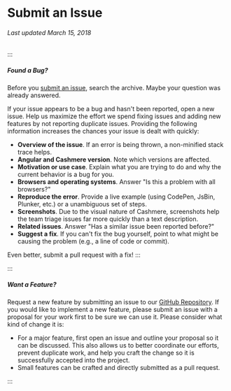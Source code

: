 # Submit an Issue

###### Last updated March 15, 2018

:::

##### Found a Bug?

Before you [submit an issue](https://github.com/HealthCatalyst/Fabric.Cashmere/issues), search the archive. Maybe your question was already answered.

If your issue appears to be a bug and hasn't been reported, open a new issue. Help us maximize the effort we spend fixing issues and adding new features by not reporting duplicate issues. Providing the following information increases the chances your issue is dealt with quickly:

*   **Overview of the issue**. If an error is being thrown, a non-minified stack trace helps.
*   **Angular and Cashmere version**. Note which versions are affected.
*   **Motivation or use case**. Explain what you are trying to do and why the current behavior is a bug for you.
*   **Browsers and operating systems**. Answer "Is this a problem with all browsers?"
*   **Reproduce the error**. Provide a live example (using CodePen, JsBin, Plunker, etc.) or a unambiguous set of steps.
*   **Screenshots**. Due to the visual nature of Cashmere, screenshots help the team triage issues far more quickly than a text description.
*   **Related issues**. Answer "Has a similar issue been reported before?"
*   **Suggest a fix**. If you can't fix the bug yourself, point to what might be causing the problem (e.g., a line of code or commit).

Even better, submit a pull request with a fix!
:::

:::

##### Want a Feature?

Request a new feature by submitting an issue to our [GitHub Repository](https://github.com/HealthCatalyst/Fabric.Cashmere/issues). If you would like to implement a new feature, please submit an issue with a proposal for your work first to be sure we can use it. Please consider what kind of change it is:

*   For a major feature, first open an issue and outline your proposal so it can be discussed. This also allows us to better coordinate our efforts, prevent duplicate work, and help you craft the change so it is successfully accepted into the project.
*   Small features can be crafted and directly submitted as a pull request.

:::
